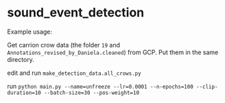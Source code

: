 # sound_event_detection

Example usage:

Get carrion crow data (the folder `19` and `Annotations_revised_by_Daniela.cleaned`) from GCP. Put them in the same directory.

edit and run `make_detection_data.all_crows.py`

run
`python main.py --name=unfreeze --lr=0.0001 --n-epochs=100 --clip-duration=10 --batch-size=30 --pos-weight=10`
